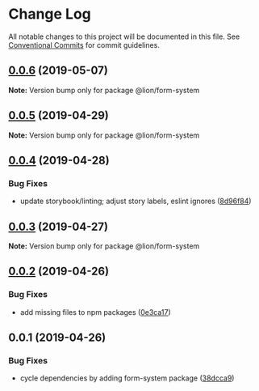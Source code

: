 # Change Log

All notable changes to this project will be documented in this file.
See [Conventional Commits](https://conventionalcommits.org) for commit guidelines.

## [0.0.6](https://github.com/ing-bank/lion/compare/@lion/form-system@0.0.5...@lion/form-system@0.0.6) (2019-05-07)

**Note:** Version bump only for package @lion/form-system





## [0.0.5](https://github.com/ing-bank/lion/compare/@lion/form-system@0.0.4...@lion/form-system@0.0.5) (2019-04-29)

**Note:** Version bump only for package @lion/form-system





## [0.0.4](https://github.com/ing-bank/lion/compare/@lion/form-system@0.0.3...@lion/form-system@0.0.4) (2019-04-28)


### Bug Fixes

* update storybook/linting; adjust story labels, eslint ignores ([8d96f84](https://github.com/ing-bank/lion/commit/8d96f84))





## [0.0.3](https://github.com/ing-bank/lion/compare/@lion/form-system@0.0.2...@lion/form-system@0.0.3) (2019-04-27)

**Note:** Version bump only for package @lion/form-system





## [0.0.2](https://github.com/ing-bank/lion/compare/@lion/form-system@0.0.1...@lion/form-system@0.0.2) (2019-04-26)


### Bug Fixes

* add missing files to npm packages ([0e3ca17](https://github.com/ing-bank/lion/commit/0e3ca17))





## 0.0.1 (2019-04-26)


### Bug Fixes

* cycle dependencies by adding form-system package ([38dcca9](https://github.com/ing-bank/lion/commit/38dcca9))
